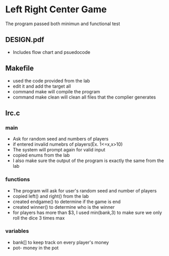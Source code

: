 # Left Right Center Game
The program passed both minimun and functional test

## DESIGN.pdf
* Includes flow chart and psuedocode
## Makefile
- used the code provided from the lab
- edit it and add the target all
- command make will compile the program
- command make clean will clean all files that the complier generates
## lrc.c
### main
- Ask for random seed and numbers of players
- if entered invalid numebrs of players(Ex. 1<=x,x>10)
- The system will prompt again for valid input
- copied enums from the lab
- I also make sure the output of the program is exactly the same from the lab
### functions
- The program will ask for user's random seed and number of players
- copied left() and right() from the lab
- created endgame() to determine if the game is end
- created winner() to determine who is the winner
- for players has more than $3, I used min(bank,3) to make sure we only roll the dice 3 times max
### variables
- bank[] to keep track on every player's money
- pot- money in the pot

